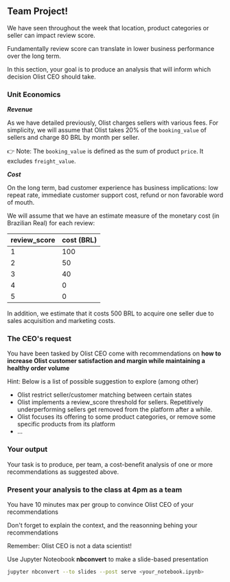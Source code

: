 ## Team Project!

We have seen throughout the week that location, product categories or seller can impact review score.

Fundamentally review score can translate in lower business performance over the long term.

In this section, your goal is to produce an analysis that will inform which decision Olist CEO should take.

### Unit Economics

***Revenue***

As we have detailed previously, Olist charges sellers with various fees. For simplicity, we will assume that Olist takes 20% of the `booking_value` of sellers and charge 80 BRL by month per seller.

👉 Note: The `booking_value` is defined as the sum of product `price`. It excludes `freight_value`.

***Cost***

On the long term, bad customer experience has business implications: low repeat rate, immediate customer support cost, refund or non favorable word of mouth.

We will assume that we have an estimate measure of the monetary cost (in Brazilian Real) for each review:

review_score|cost (BRL)
---|---
1|100
2|50
3|40
4|0
5|0

In addition, we estimate that it costs 500 BRL to acquire one seller due to sales acquisition and marketing costs.

### The CEO's request

You have been tasked by Olist CEO come with recommendations on **how to increase Olist customer satisfaction and margin while maintaining a healthy order volume**

Hint: Below is a list of possible suggestion to explore (among other)
- Olist restrict seller/customer matching between certain states
- Olist implements a review_score threshold for sellers. Repetitively underperforming sellers get removed from the platform after a while.
- Olist focuses its offering to some product categories, or remove some specific products from its platform
- ...

### Your output

Your task is to produce, per team, a cost-benefit analysis of one or more recommendations as suggested above.

### Present your analysis to the class at 4pm as a team

You have 10 minutes max per group to convince Olist CEO of your recommendations

Don't forget to explain the context, and the reasonning behing your recommendations

Remember: Olist CEO is not a data scientist!

Use Jupyter Noteobook **nbconvert** to make a slide-based presentation

```bash
jupyter nbconvert --to slides --post serve <your_notebook.ipynb>
```
